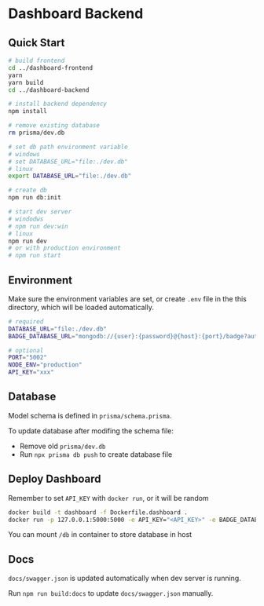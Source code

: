 # Dashboard Backend

## Quick Start

```sh
# build frontend
cd ../dashboard-frontend
yarn
yarn build
cd ../dashboard-backend

# install backend dependency
npm install

# remove existing database
rm prisma/dev.db

# set db path environment variable
# windows
# set DATABASE_URL="file:./dev.db"
# linux
export DATABASE_URL="file:./dev.db"

# create db
npm run db:init

# start dev server
# windodws
# npm run dev:win
# linux
npm run dev
# or with production environment
# npm run start
```

## Environment

Make sure the environment variables are set, or create `.env` file in the this directory, which will be loaded automatically.

```sh
# required
DATABASE_URL="file:./dev.db"
BADGE_DATABASE_URL="mongodb://{user}:{password}@{host}:{port}/badge?authSource=admin"

# optional
PORT="5002"
NODE_ENV="production"
API_KEY="xxx"
```

## Database

Model schema is defined in `prisma/schema.prisma`.

To update database after modifing the schema file:

- Remove old `prisma/dev.db`
- Run `npx prisma db push` to create database file

## Deploy Dashboard

Remember to set `API_KEY` with `docker run`, or it will be random

```sh
docker build -t dashboard -f Dockerfile.dashboard .
docker run -p 127.0.0.1:5000:5000 -e API_KEY="<API_KEY>" -e BADGE_DATABASE_URL="<BADGE_DATABASE_URL>" dashboard
```

You can mount `/db` in container to store database in host

## Docs

`docs/swagger.json` is updated automatically when dev server is running.

Run `npm run build:docs` to update `docs/swagger.json` manually.
